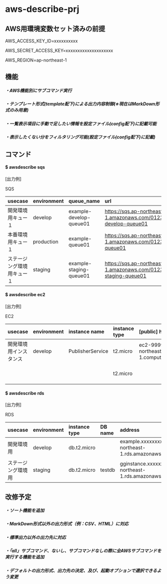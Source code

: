 # aws-describe-prj

## AWS用環境変数セット済みの前提

AWS_ACCESS_KEY_ID=xxxxxxxxxx

AWS_SECRET_ACCESS_KEY=xxxxxxxxxxxxxxxxxxxx

AWS_REGION=ap-northeast-1

## 機能

##### ・AWS機能別にサブコマンド実行

##### ・テンプレート形式(template配下)による出力内容制御(※現在はMarkDown形式のみ用意)

##### ・一覧表示項目に手動で足したい情報を設定ファイル(config配下)に記載可能

##### ・表示したくない分をフィルタリング可能(設定ファイル(config配下)に記載)

## コマンド

#### $ awsdescribe sqs

[出力例]

SQS

| usecase | environment | queue_name | url |
| :--- | :--- | :--- | :--- |
| 開発環境用キュー１ | develop | example-develop-queue01 | https://sqs.ap-northeast-1.amazonaws.com/0123456789/example-develop-queue01 |
| 本番環境用キュー１ | production | example-queue01 | https://sqs.ap-northeast-1.amazonaws.com/0123456789/example-queue01 |
| ステージング環境用キュー１ | staging | example-staging-queue01 | https://sqs.ap-northeast-1.amazonaws.com/0123456789/example-staging-queue01 |


#### $ awsdescribe ec2

[出力例]

EC2

| usecase | environment | instance name | instance type | [public] hostname | [public] IP | [private] hostname | [private] IP | state |
| :--- | :--- | :--- | :--- | :--- | :--- | :--- | :--- | :--- |
| 開発環境用インスタンス | develop | PublisherService | t2.micro | ec2-9999999.ap-northeast-1.compute.amazonaws.com | 99.999.999.99 | ip-9999999.ap-northeast-1.compute.internal | 99.999.999.99 | running |
|  |  |  | t2.micro |  |  | ip-192-168-1-4.ap-northeast-1.compute.internal | 192.168.1.4 | stopped |


#### $ awsdescribe rds

[出力例]

RDS

| usecase | environment | instance type | DB name | address | port | engine | version | username | state |
| :--- | :--- | :--- | :--- | :--- | :--- | :--- | :--- | :--- | :--- |
| 開発環境用 | develop | db.t2.micro |  | example.xxxxxxxxxx.ap-northeast-1.rds.amazonaws.com | 5432 | postgres | 9.6.2 | dummyuser | available |
| ステージング環境用 | staging | db.t2.micro | testdb | gginstance.xxxxxxxx.ap-northeast-1.rds.amazonaws.com | 3306 | mysql | 5.6.27 | testuser | available |


## 改修予定

##### ・ソート機能を追加

##### ・MarkDown形式以外の出力形式（例：CSV、HTML）に対応

##### ・標準出力以外の出力先に対応

##### ・「all」サブコマンド、ないし、サブコマンドなしの際に全AWSサブコマンドを実行する機能を追加

##### ・デフォルトの出力形式、出力先の決定、及び、起動オプションで選択できるよう変更